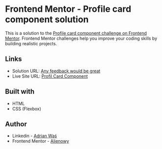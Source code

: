 # Frontend Mentor - Profile card component solution

This is a solution to the [Profile card component challenge on Frontend Mentor](https://www.frontendmentor.io/challenges/profile-card-component-cfArpWshJ). Frontend Mentor challenges help you improve your coding skills by building realistic projects. 


## Links

- Solution URL: [Any feedback would be great](https://www.frontendmentor.io/challenges/profile-card-component-cfArpWshJ/hub/my-second-challange-profile-card-html-and-css-cqKs73gpzl)
- Live Site URL: [Profil Card Component](https://alienowy.github.io/profile-card-component-practice-2/)


## Built with
- HTML
- CSS (Flexbox)

## Author

- Linkedin - [Adrian Wąś](https://www.linkedin.com/in/adrian-w%C4%85%C5%9B/)
- Frontend Mentor - [Alienowy](https://www.frontendmentor.io/profile/Alienowy)

